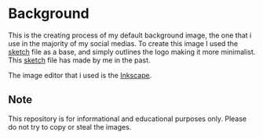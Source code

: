 # Background

This is the creating process of my default background image, the one that i use in the majority of my social medias. To create this image I used the [sketch](https://github.com/Zourethe/Background/blob/master/sketch.png) file as a base, and simply outlines the logo making it more minimalist. This [sketch](https://github.com/Zourethe/Background/blob/master/sketch.png) file has made by me in the past.

The image editor that i used is the [Inkscape](https://inkscape.org/).

## Note

This repository is for informational and educational purposes only. Please do not try to copy or steal the images.
